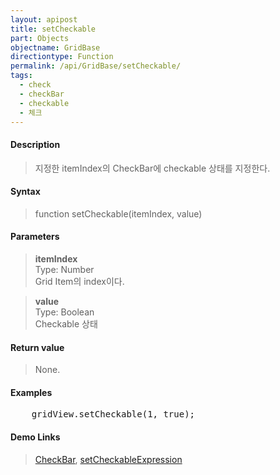 ```yaml
---
layout: apipost
title: setCheckable
part: Objects
objectname: GridBase
directiontype: Function
permalink: /api/GridBase/setCheckable/
tags:
  - check
  - checkBar
  - checkable
  - 체크
---
```



#### Description

> 지정한 itemIndex의 CheckBar에 checkable 상태를 지정한다.

#### Syntax

> function setCheckable(itemIndex, value)

#### Parameters

> **itemIndex**  
> Type: Number  
> Grid Item의 index이다.  

> **value**  
> Type: Boolean  
> Checkable 상태  

#### Return value

> None.

#### Examples 

<pre class="prettyprint">
    gridView.setCheckable(1, true);
</pre>

#### Demo Links
> [CheckBar](/api/types/CheckBar), [setCheckableExpression](/api/GridBase/setCheckableExpression)